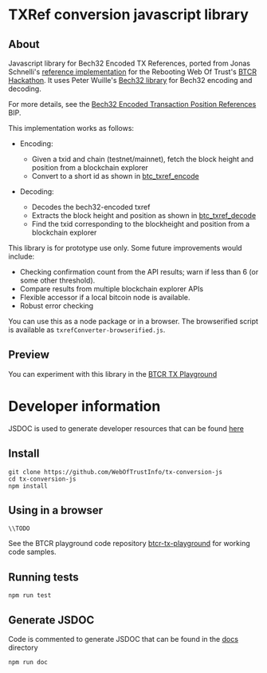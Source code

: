 # TXRef conversion javascript library

## About

Javascript library for Bech32 Encoded TX References, ported from Jonas Schnelli's [reference implementation](https://github.com/jonasschnelli/bitcoin_txref_code) for the Rebooting Web Of Trust's [BTCR Hackathon](https://github.com/WebOfTrustInfo/btcr-hackathon).
It uses Peter Wuille's [Bech32 library](https://github.com/sipa/bech32) for Bech32 encoding and decoding.

For more details, see the [Bech32 Encoded Transaction Position References](https://github.com/bitcoin/bips/blob/master/bip-0136.mediawiki) BIP. 

This implementation works as follows:

- Encoding: 
  - Given a txid and chain (testnet/mainnet), fetch the block height and position from a blockchain explorer
  - Convert to a short id as shown in [btc_txref_encode](https://github.com/jonasschnelli/bitcoin_txref_code/blob/master/ref/c/txref_code.c)

- Decoding: 
  - Decodes the bech32-encoded txref 
  - Extracts the block height and position as shown in [btc_txref_decode](https://github.com/jonasschnelli/bitcoin_txref_code/blob/master/ref/c/txref_code.c)
  - Find the txid corresponding to the blockheight and position from a blockchain explorer

This library is for prototype use only. Some future improvements would include:
- Checking confirmation count from the API results; warn if less than 6 (or some other threshold).
- Compare results from multiple blockchain explorer APIs
- Flexible accessor if a local bitcoin node is available.
- Robust error checking

You can use this as a node package or in a browser. The browserified script is available as `txrefConverter-browserified.js`.

## Preview

You can experiment with this library in the [BTCR TX Playground](https://weboftrustinfo.github.io/btcr-tx-playground.github.io/)

# Developer information
JSDOC is used to generate developer resources that can be found [here](https://hawkmauk.github.io/txref-conversion-js/global.html#Bech32Prefix)

## Install

```
git clone https://github.com/WebOfTrustInfo/tx-conversion-js
cd tx-conversion-js
npm install

```
## Using in a browser

```
\\TODO
```

See the BTCR playground code repository [btcr-tx-playground](https://github.com/WebOfTrustInfo/btcr-tx-playground.github.io) for working code samples. 

## Running tests

```
npm run test
```

## Generate JSDOC
Code is commented to generate JSDOC that can be found in the [docs](./docs/index.html) directory

```
npm run doc
```
